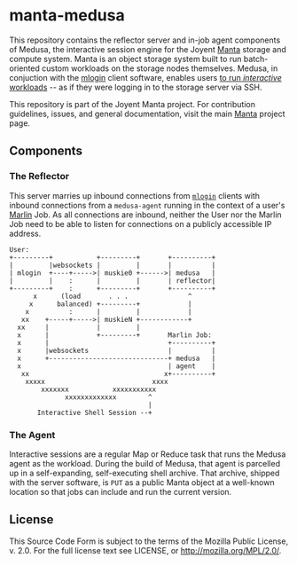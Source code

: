 # manta-medusa

This repository contains the reflector server and in-job agent components of
Medusa, the interactive session engine for the Joyent [Manta][manta] storage
and compute system.  Manta is an object storage system built to run
batch-oriented custom workloads on the storage nodes themselves.  Medusa, in
conjuction with the [mlogin][mlogin] client software, enables users [to run
_interactive_ workloads][blog] -- as if they were logging in to the storage
server via SSH.

This repository is part of the Joyent Manta project.  For contribution
guidelines, issues, and general documentation, visit the main [Manta][manta]
project page.

## Components

### The Reflector

This server marries up inbound connections from [`mlogin`][mlogin] clients with
inbound connections from a `medusa-agent` running in the context of a user's
[Marlin][marlin] Job.  As all connections are inbound, neither the User nor the
Marlin Job need to be able to listen for connections on a publicly accessible
IP address.

```
User:
+---------+           +---------+       +----------+
|         |websockets |         |       |          |
| mlogin  +----+----->| muskie0 +------>| medusa   |
|         |    :      |         |       | reflector|
+---------+    :      +---------+       +----------+
      x      (load       . . .               ^
     x      balanced) +---------+            |
    x          :      |         |            |
   xx    +-----+----->| muskieN +------------+
  xx     |            |         |
  x      |            +---------+       Marlin Job:
  x      |                              +----------+
  x      |websockets                    |          |
  x      +------------------------------+ medusa   |
  x                                     | agent    |
   xx                                  x+----------+
    xxxxx                           xxxx
        xxxxxxx           xxxxxxxxxxx
              xxxxxxxxxxxxx        ^
                                   |
       Interactive Shell Session --+
```

### The Agent

Interactive sessions are a regular Map or Reduce task that runs the Medusa
agent as the workload.  During the build of Medusa, that agent is parcelled up
in a self-expanding, self-executing shell archive.  That archive, shipped with
the server software, is `PUT` as a public Manta object at a well-known location
so that jobs can include and run the current version.

## License

This Source Code Form is subject to the terms of the Mozilla Public License, v.
2.0.  For the full license text see LICENSE, or http://mozilla.org/MPL/2.0/.




[manta]: http://github.com/joyent/manta
[marlin]: https://github.com/joyent/manta-marlin
[mlogin]: https://github.com/joyent/node-manta/blob/master/bin/mlogin
[blog]: http://blog.sysmgr.org/2013/06/manta-mlogin.html
